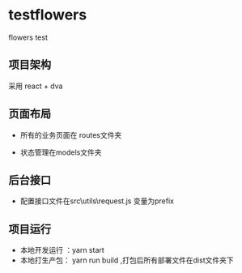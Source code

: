 # testflowers
flowers test


## 项目架构 ##

采用 react + dva

## 页面布局 ##

- 所有的业务页面在 routes文件夹

- 状态管理在models文件夹

## 后台接口 ##

- 配置接口文件在src\utils\request.js    变量为prefix


## 项目运行 ##

- 本地开发运行 ：yarn start
- 本地打生产包： yarn run build ,打包后所有部署文件在dist文件夹下
